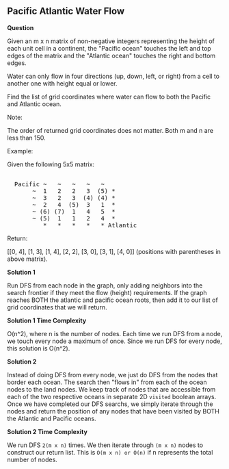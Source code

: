 <h2>Pacific Atlantic Water Flow</h2>

**Question**

Given an m x n matrix of non-negative integers representing the height of each unit cell in a continent, the "Pacific ocean" touches the left and top edges of the matrix and the "Atlantic ocean" touches the right and bottom edges.

Water can only flow in four directions (up, down, left, or right) from a cell to another one with height equal or lower.

Find the list of grid coordinates where water can flow to both the Pacific and Atlantic ocean.

Note:

The order of returned grid coordinates does not matter.
Both m and n are less than 150.

Example:

Given the following 5x5 matrix:
<pre>

  Pacific ~   ~   ~   ~   ~  
       ~  1   2   2   3  (5) *  
       ~  3   2   3  (4) (4) *  
       ~  2   4  (5)  3   1  *  
       ~ (6) (7)  1   4   5  *  
       ~ (5)  1   1   2   4  *  
          *   *   *   *   * Atlantic  
</pre>

Return:

[[0, 4], [1, 3], [1, 4], [2, 2], [3, 0], [3, 1], [4, 0]] (positions with parentheses in above matrix).

**Solution 1**

Run DFS from each node in the graph, only adding neighbors into the search frontier if they meet the flow (height) requirements. If the graph reaches BOTH the atlantic and pacific ocean roots, then add it to our list of grid coordinates that we will return.

**Solution 1 Time Complexity**

O(n^2), where n is the number of nodes. Each time we run DFS from a node, we touch every node a maximum of once. Since we run DFS for every node, this solution is O(n^2).

**Solution 2**

Instead of doing DFS from every node, we just do DFS from the nodes that border each ocean. The search then "flows in" from each of the ocean nodes to the land nodes. We keep track of nodes that are accessible from each of the two respective oceans in separate 2D ```visited``` boolean arrays. Once we have completed our DFS searchs, we simply iterate through the nodes and return the position of any nodes that have been visited by BOTH the Atlantic and Pacific oceans.

**Solution 2 Time Complexity**

We run DFS ```2(m x n)``` times. We then iterate through ```(m x n)``` nodes to construct our return list. This is ```O(m x n) or O(n)``` if n represents the total number of nodes.
